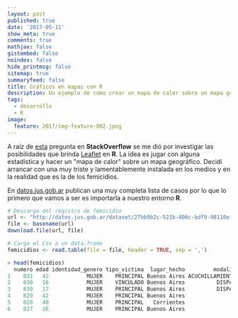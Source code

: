 ```yaml
---
layout: post
published: true
date: '2017-05-11'
show_meta: true
comments: true
mathjax: false
gistembed: false
noindex: false
hide_printmsg: false
sitemap: true
summaryfeed: false
title: Gráficos en mapas con R
description: Un ejemplo de como crear un mapa de calor sobre un mapa geografico
tags:
  - desarrollo
  - R
image:
  feature: 2017/img-feature-002.jpeg
---
```



A raíz de
[esta](https://es.stackoverflow.com/questions/69171/c%C3%B3mo-colorear-los-municipios-de-un-estado-de-la-rep%C3%BAblica-mexicana-usando-el-paq)
pregunta en **StackOverflow** se me dió por investigar las posibilidades que
brinda [Leaflet](http://leafletjs.com/) en **R**. La idea es jugar con alguna
estadística y hacer un "mapa de calor" sobre un mapa geográfico. Decidí
arrancar con una muy triste y lamentablemente  instalada en los medios y en la
realidad que es la de los femicidios. 

En [datos.jus.gob.ar](http://datos.jus.gob.ar/dataset/registro-sistematizacion-y-seguimiento-de-femicidios-y-homicidios-agravados-por-el-genero) publican una muy completa lista de casos por lo que lo primero que vamos a ser es importarla a nuestro entorno **R**.

``` R
# Descarga del registro de femicidio
url <- "http://datos.jus.gob.ar/dataset/27bb9b2c-521b-406c-bdf9-98110ef73f34/resource/9a06c428-8552-42fe-86e1-487bca9b712c/download/registro-de-femicidios.csv"
file <- basename(url)
download.file(url, file)

# Carga el Csv a un data.frame
femicidios <- read.table(file = file, header = TRUE, sep = ',')

> head(femicidios)
  numero edad identidad_genero tipo_victima  lugar_hecho         modalidad_comisiva fecha_hecho
1    831   42            MUJER    PRINCIPAL Buenos Aires ACUCHILLAMIENTO - GOLPES -  2017/02/11
2    830   16            MUJER    VINCULADO Buenos Aires          DISPARO DE BALA -  2017/02/12
3    830   17            MUJER    PRINCIPAL Buenos Aires          DISPARO DE BALA -  2017/02/12
4    829   42            MUJER    PRINCIPAL Buenos Aires                   GOLPES -  2017/02/12
5    828   40            MUJER    PRINCIPAL   Corrientes               QUEMADURAS -  2017/02/01
6    827   26            MUJER    PRINCIPAL Buenos Aires                   GOLPES -  2016/03/21
```


